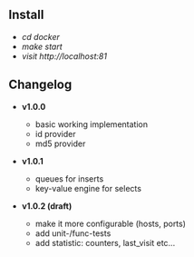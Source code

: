 ## Install

* *cd docker*
* *make start*
* *visit http://localhost:81*

## Changelog

* **v1.0.0**
    * basic working implementation
    * id provider
    * md5 provider
    
* **v1.0.1**
    * queues for inserts
    * key-value engine for selects

* **v1.0.2 (draft)**
    * make it more configurable (hosts, ports)
    * add unit-/func-tests
    * add statistic: counters, last_visit etc...